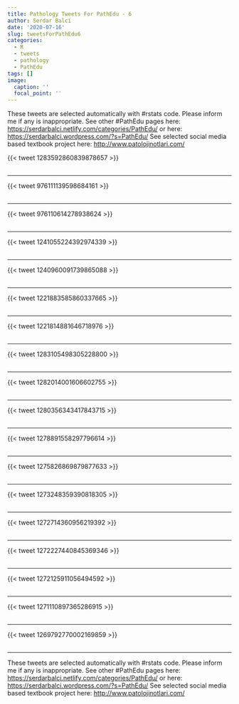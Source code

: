 ```yaml
---
title: Pathology Tweets For PathEdu - 6
author: Serdar Balci
date: '2020-07-16'
slug: tweetsForPathEdu6
categories:
  - R
  - tweets
  - pathology
  - PathEdu
tags: []
image:
  caption: ''
  focal_point: ''
---
```



These tweets are selected automatically with #rstats code. Please inform me if any is inappropriate.
See other #PathEdu pages here: https://serdarbalci.netlify.com/categories/PathEdu/  or here: https://serdarbalci.wordpress.com/?s=PathEdu/ 
See selected social media based textbook project here: http://www.patolojinotlari.com/

{{< tweet 1283592860839878657 >}}
<br>
<br>
<hr>
{{< tweet 976111139598684161 >}}
<br>
<br>
<hr>
{{< tweet 976110614278938624 >}}
<br>
<br>
<hr>
{{< tweet 1241055224392974339 >}}
<br>
<br>
<hr>
{{< tweet 1240960091739865088 >}}
<br>
<br>
<hr>
{{< tweet 1221883585860337665 >}}
<br>
<br>
<hr>
{{< tweet 1221814881646718976 >}}
<br>
<br>
<hr>
{{< tweet 1283105498305228800 >}}
<br>
<br>
<hr>
{{< tweet 1282014001606602755 >}}
<br>
<br>
<hr>
{{< tweet 1280356343417843715 >}}
<br>
<br>
<hr>
{{< tweet 1278891558297796614 >}}
<br>
<br>
<hr>
{{< tweet 1275826869879877633 >}}
<br>
<br>
<hr>
{{< tweet 1273248359390818305 >}}
<br>
<br>
<hr>
{{< tweet 1272714360956219392 >}}
<br>
<br>
<hr>
{{< tweet 1272227440845369346 >}}
<br>
<br>
<hr>
{{< tweet 1272125911056494592 >}}
<br>
<br>
<hr>
{{< tweet 1271110897365286915 >}}
<br>
<br>
<hr>
{{< tweet 1269792770002169859 >}}
<br>
<br>
<hr>


These tweets are selected automatically with #rstats code. Please inform me if any is inappropriate.
See other #PathEdu pages here: https://serdarbalci.netlify.com/categories/PathEdu/  or here: https://serdarbalci.wordpress.com/?s=PathEdu/ 
See selected social media based textbook project here: http://www.patolojinotlari.com/
